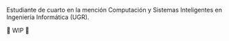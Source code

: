 Estudiante de cuarto en la mención Computación y Sistemas Inteligentes en Ingeniería Informática (UGR).

:construction: WIP :construction:

